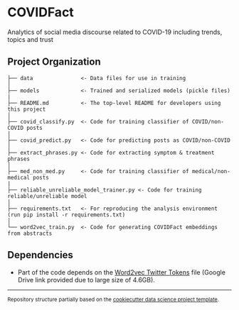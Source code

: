 # COVIDFact

Analytics of social media discourse related to COVID-19 including trends, topics and trust

Project Organization
------------

    ├── data               <- Data files for use in training
    │
    ├── models             <- Trained and serialized models (pickle files)
    |
    ├── README.md          <- The top-level README for developers using this project
    │
    ├── covid_classify.py  <- Code for training classifier of COVID/non-COVID posts
    │
    ├── covid_predict.py   <- Code for predicting posts as COVID/non-COVID
    │
    ├── extract_phrases.py <- Code for extracting symptom & treatment phrases
    │
    ├── med_non_med.py     <- Code for training classifier of medical/non-medical posts
    |
    ├── reliable_unreliable_model_trainer.py <- Code for training reliable/unreliable model
    │
    ├── requirements.txt   <- For reproducing the analysis environment (run pip install -r requirements.txt)
    │
    └── word2vec_train.py  <- Code for generating COVIDFact embeddings from abstracts

Dependencies
------------
- Part of the code depends on the [Word2vec Twitter Tokens](https://drive.google.com/file/d/1HYCxleAkc1A2Pm-ND_kxU-Jy8Rlrvi46) file (Google Drive link provided due to large size of 4.6GB).

--------

<p><small>Repository structure partially based on the <a target="_blank" href="https://drivendata.github.io/cookiecutter-data-science/">cookiecutter data science project template</a>.</small></p>
